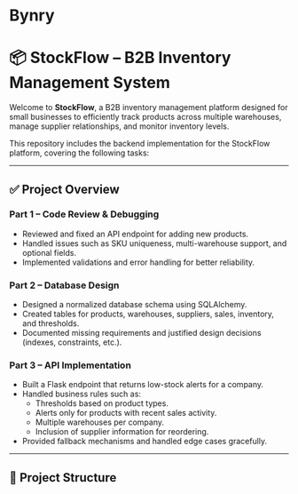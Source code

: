 # Bynry
# 📦 StockFlow – B2B Inventory Management System

Welcome to **StockFlow**, a B2B inventory management platform designed for small businesses to efficiently track products across multiple warehouses, manage supplier relationships, and monitor inventory levels.

This repository includes the backend implementation for the StockFlow platform, covering the following tasks:

---

## ✅ Project Overview

### Part 1 – Code Review & Debugging
- Reviewed and fixed an API endpoint for adding new products.
- Handled issues such as SKU uniqueness, multi-warehouse support, and optional fields.
- Implemented validations and error handling for better reliability.

### Part 2 – Database Design
- Designed a normalized database schema using SQLAlchemy.
- Created tables for products, warehouses, suppliers, sales, inventory, and thresholds.
- Documented missing requirements and justified design decisions (indexes, constraints, etc.).

### Part 3 – API Implementation
- Built a Flask endpoint that returns low-stock alerts for a company.
- Handled business rules such as:
  - Thresholds based on product types.
  - Alerts only for products with recent sales activity.
  - Multiple warehouses per company.
  - Inclusion of supplier information for reordering.
- Provided fallback mechanisms and handled edge cases gracefully.

---

## 📂 Project Structure

